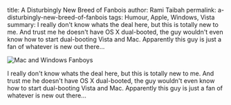 title: A Disturbingly New Breed of Fanbois
author: Rami Taibah
permalink: a-disturbingly-new-breed-of-fanbois
tags: Humour, Apple, Windows, Vista
summary: I really don't know whats the deal here, but this is totally new to me. And trust me he doesn't have OS X dual-booted, the guy wouldn't even know how to start dual-booting Vista and Mac. Apparently this guy is just a fan of whatever is new out there...


![Mac and Windows Fanboys]({filename}/images/mac-fanboi.jpg)

I really don't know whats the deal here, but this is totally new to me. And trust me he doesn't have OS X dual-booted, the guy wouldn't even know how to start dual-booting Vista and Mac. Apparently this guy is just a fan of whatever is new out there...
